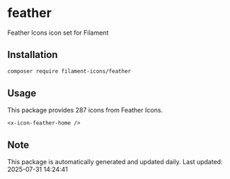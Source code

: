 # feather

Feather Icons icon set for Filament

## Installation

```bash
composer require filament-icons/feather
```

## Usage

This package provides 287 icons from Feather Icons.

```blade
<x-icon-feather-home />
```

## Note

This package is automatically generated and updated daily.
Last updated: 2025-07-31 14:24:41
